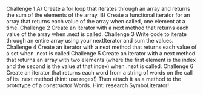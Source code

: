 Challenge 1
A) Create a for loop that iterates through an array and returns the sum of the elements of the array.
B) Create a functional iterator for an array that returns each value of the array when called, one element at a time.
Challenge 2
Create an iterator with a next method that returns each value of the array when .next is called.
Challenge 3
Write code to iterate through an entire array using your nextIterator and sum the values.
Challenge 4
Create an iterator with a next method that returns each value of a set when .next is called
Challenge 5
Create an iterator with a next method that returns an array with two elements (where the first element is the index and the second is the value at that index) when .next is called.
Challenge 6
Create an iterator that returns each word from a string of words on the call of its .next method (hint: use regex!)
Then attach it as a method to the prototype of a constructor Words. Hint: research Symbol.iterator!
